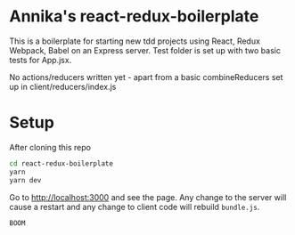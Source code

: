# Annika's react-redux-boilerplate

This is a boilerplate for starting new tdd projects using React, Redux Webpack, Babel on an Express server. Test folder is set up with two basic tests for App.jsx.

No actions/reducers written yet - apart from a basic combineReducers set up in client/reducers/index.js

# Setup

After cloning this repo

```sh
cd react-redux-boilerplate 
yarn
yarn dev
```

Go to [http://localhost:3000](http://localhost:3000) and see the page. Any change to the server will cause a restart and any change to client code will rebuild `bundle.js`.

`BOOM`
